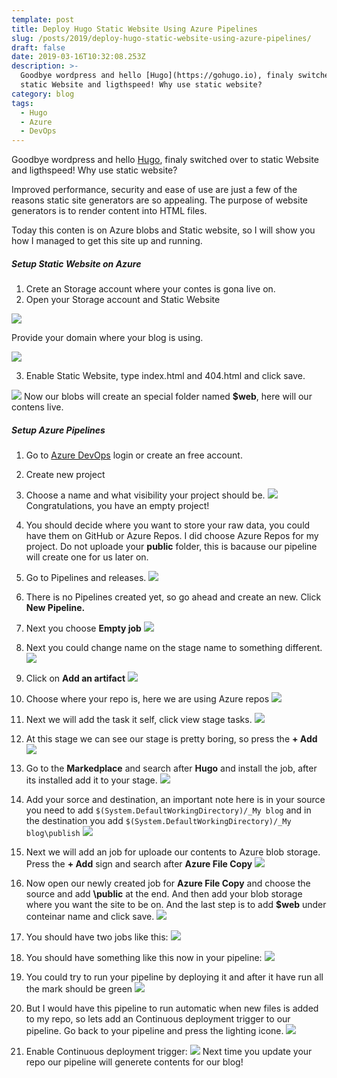 ```yaml
---
template: post
title: Deploy Hugo Static Website Using Azure Pipelines
slug: /posts/2019/deploy-hugo-static-website-using-azure-pipelines/
draft: false
date: 2019-03-16T10:32:08.253Z
description: >-
  Goodbye wordpress and hello [Hugo](https://gohugo.io), finaly switched over to
  static Website and ligthspeed! Why use static website?
category: blog
tags:
  - Hugo
  - Azure
  - DevOps
---
```

Goodbye wordpress and hello [Hugo](https://gohugo.io), finaly switched over to static Website and ligthspeed! Why use static website?

Improved performance, security and ease of use are just a few of the reasons static site generators are so appealing. The purpose of website generators is to render content into HTML files.

Today this conten is on Azure blobs and Static website, so I will show you how I managed to get this site up and running.
##### Setup Static Website on Azure
1. Crete an Storage account where your contes is gona live on.
2.  Open your Storage account and Static Website

![](/media/hugo/Azure1.png)

Provide your domain where your blog is using.

![](/media/hugo/Azure18.png)

3. Enable Static Website, type index.html and 404.html and click save.

![](/media/hugo/Azure2.png)
Now our blobs will create an special folder named __$web__, here will our contens live.

##### Setup Azure Pipelines
1. Go to [Azure DevOps](https://dev.azure.com/) login or create an free account.
2. Create new project
3. Choose a name and what visibility your project should be.
![](/media/hugo/Azure3.png)
Congratulations, you have an empty project!

4. You should decide where you want to store your raw data, you could have them on GitHub or Azure Repos. I did choose Azure Repos for my project. Do not uploade your __public__ folder, this is bacause our pipeline will create one for us later on.
5. Go to Pipelines and releases.
![](/media/hugo/Azure4.png)
6. There is no Pipelines created yet, so go ahead and create an new. Click __New Pipeline.__
7. Next you choose __Empty job__
![](/media/hugo/Azure5.png)
8. Next you could change name on the stage name to something different.
![](/media/hugo/Azure6.png)
9. Click on __Add an artifact__
![](/media/hugo/Azure7.png)
10. Choose where your repo is, here we are using Azure repos
![](/media/hugo/Azure8.png)
11. Next we will add the task it self, click view stage tasks.
![](/media/hugo/Azure9.png)
12. At this stage we can see our stage is pretty boring, so press the __+ Add__
![](/media/hugo/Azure10.png)
13. Go to the __Markedplace__ and search after __Hugo__ and install the job, after its installed add it to your stage.
![](/media/hugo/Azure20.png)
14. Add your sorce and destination, an important note here is in your source you need to add ```$(System.DefaultWorkingDirectory)/_My blog``` and in the destination you add ```$(System.DefaultWorkingDirectory)/_My blog\publish```
![](/media/hugo/Azure11.png)
15. Next we will add an job for uploade our contents to Azure blob storage. Press the __+ Add__ sign and search after __Azure File Copy__
![](/media/hugo/Azure19.png)
16. Now open our newly created job for __Azure File Copy__ and choose the source and add __\public__ at the end. And then add your blob storage where you want the site to be on. And the last step is to add __$web__ under conteinar name and click save.
![](/media/hugo/Azure12.png)
17. You should have two jobs like this:
![](/media/hugo/Azure13.png)
18. You should have something like this now in your pipeline:
![](/media/hugo/Azure14.png)
19. You could try to run your pipeline by deploying it and after it have run all the mark should be green
![](/media/hugo/Azure15.png)
20. But I would have this pipeline to run automatic when new files is added to my repo, so lets add an Continuous deployment trigger to our pipeline. Go back to your pipeline and press the lighting icone.
![](/media/hugo/Azure16.png)
21. Enable Continuous deployment trigger:
![](/media/hugo/Azure17.png)
Next time you update your repo our pipeline will generete contents for our blog!
